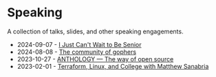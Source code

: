 # Speaking

A collection of talks, slides, and other speaking engagements.

- 2024-09-07 - [I Just Can't Wait to Be Senior](2024/i-just-cant-wait-to-be-senior)
- 2024-08-08 - [The community of gophers](2024/the-community-of-gophers)
- 2023-10-27 - [ANTHOLOGY — The way of open source](2023/anthology-the-way-of-open-source)
- 2023-02-01 - [Terraform, Linux, and College with Matthew Sanabria](2023/terraform-linux-college)
